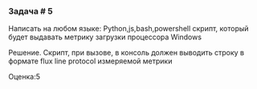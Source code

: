 ### Задача # 5 ###

Написать на любом языке: Python,js,bash,powershell скрипт, который будет выдавать метрику загрузки процессора Windows

Решение. Cкрипт, при вызове, в консоль  должен выводить строку в формате flux line protocol измеряемой метрики

Оценка:5